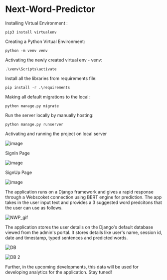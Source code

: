 # Next-Word-Predictor

Installing Virtual Environment :

`pip3 install virtualenv`

Creating a Python Virtual Environment:

`python -m venv venv`

Activating the newly created virtual env - venv:

`.\venv\Scripts\activate`

Install all the libraries from requirements file:

`pip install -r .\requirements`

Making all default migrations to the local:

`python manage.py migrate`

Run the server locally by manually hosting:

`python manage.py runserver`

Activating and running the project on local server

![image](https://user-images.githubusercontent.com/99491659/176275116-1d9ef240-1d6e-4abb-a6de-f0ad67affb24.png)

SignIn Page

![image](https://user-images.githubusercontent.com/99491659/176275230-ed31d349-3e24-4650-9978-1d2fe8a5c766.png)

SignUp Page

![image](https://user-images.githubusercontent.com/99491659/176275290-8d05529a-b4bc-416a-bfaf-3972223d402f.png)

The application runs on a Django framework and gives a rapid response through a Webscoket connection using BERT engine for prediction. The app takes in the user input text and provides a 3 suggested word predcitons that the user can use as follows.

![NWP_gif](https://user-images.githubusercontent.com/49874034/179851396-42c78e33-d1d9-4936-b975-92a527943de9.gif)

The application stores the user details on the Django's default database viewed from the admin's portal. It stores details like user's name, session id, date and timestamp, typed sentences and predicted words.

![DB](https://user-images.githubusercontent.com/49874034/179852209-14573fe8-a453-48b8-8078-7ab89cbbf9e5.JPG)

![DB 2](https://user-images.githubusercontent.com/49874034/179852245-cafd8185-d660-4c49-8860-7caea2ea1a34.JPG)

Further, in the upcoming developments, this data will be used for developing analytics for the application. Stay tuned!
